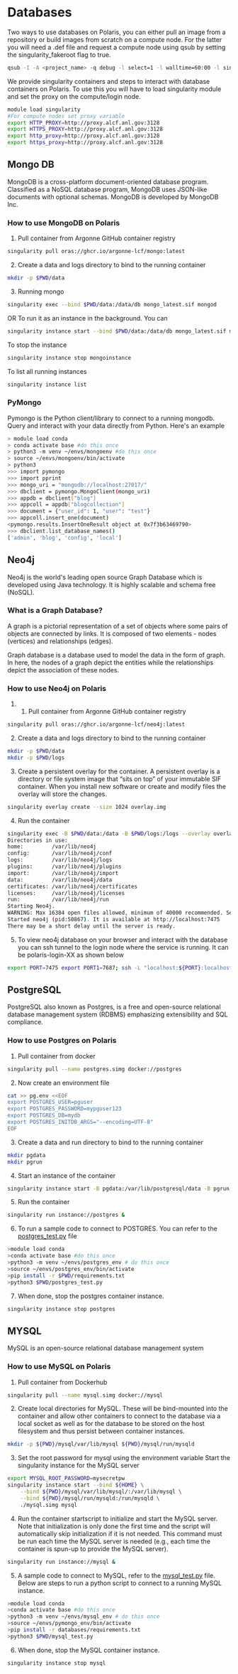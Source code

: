 # Databases

Two ways to use databases on Polaris, you can either pull an image from a repository or build images from scratch on a compute node.
For the latter you will need a .def file and request a compute node using qsub by setting the singularity_fakeroot flag to true.

```bash
qsub -I -A <project_name> -q debug -l select=1 -l walltime=60:00 -l singularity_fakeroot=true -l filesystems=home:eagle:grand
```

We provide singularity containers and steps to interact with database containers on Polaris. To use this you will have to load singularity module and set the proxy on the compute/login node.
```bash
module load singularity
#For compute nodes set proxy variable
export HTTP_PROXY=http://proxy.alcf.anl.gov:3128
export HTTPS_PROXY=http://proxy.alcf.anl.gov:3128
export http_proxy=http://proxy.alcf.anl.gov:3128
export https_proxy=http://proxy.alcf.anl.gov:3128
```

## Mongo DB
MongoDB is a cross-platform document-oriented database program. Classified as a NoSQL database program, MongoDB uses JSON-like documents with optional schemas. MongoDB is developed by MongoDB Inc.

### How to use MongoDB on Polaris
1. Pull container from Argonne GitHub container registry
```bash
singularity pull oras://ghcr.io/argonne-lcf/mongo:latest
```

2. Create a data and logs directory to bind to the running container
```bash
mkdir -p $PWD/data
```

3. Running mongo
```bash
singularity exec --bind $PWD/data:/data/db mongo_latest.sif mongod
```
OR
To run it as an instance in the background. You can
```bash
singularity instance start --bind $PWD/data:/data/db mongo_latest.sif mongoinstance
```

To stop the instance
```bash
singularity instance stop mongoinstance
```

To list all running instances
```bash
singularity instance list
```

### PyMongo
Pymongo is the Python client/library to connect to a running mongodb. Query and interact with your data directly from Python. Here's an example

```bash
> module load conda
> conda activate base #do this once
> python3 -m venv ~/envs/mongoenv #do this once
> source ~/envs/mongoenv/bin/activate
> python3
>>> import pymongo 
>>> import pprint
>>> mongo_uri = "mongodb://localhost:27017/" 
>>> dbclient = pymongo.MongoClient(mongo_uri)
>>> appdb = dbclient["blog"]
>>> appcoll = appdb["blogcollection"]
>>> document = {"user_id": 1, "user": "test"}
>>> appcoll.insert_one(document)
<pymongo.results.InsertOneResult object at 0x7f3b63469790>
>>> dbclient.list_database_names()
['admin', 'blog', 'config', 'local']
```

## Neo4j
Neo4j is the world's leading open source Graph Database which is developed using Java technology. It is highly scalable and schema free (NoSQL).

### What is a Graph Database?
A graph is a pictorial representation of a set of objects where some pairs of objects are connected by links. It is composed of two elements - nodes (vertices) and relationships (edges).

Graph database is a database used to model the data in the form of graph. In here, the nodes of a graph depict the entities while the relationships depict the association of these nodes.

### How to use Neo4j on Polaris
1. 1. Pull container from Argonne GitHub container registry
```bash
singularity pull oras://ghcr.io/argonne-lcf/neo4j:latest
```

2. Create a data and logs directory to bind to the running container
```bash
mkdir -p $PWD/data
mkdir -p $PWD/logs
```

3. Create a persistent overlay for the container. A persistent overlay is a directory or file system image that “sits on top” of your immutable SIF container. When you install new software or create and modify files the overlay will store the changes.
```bash
singularity overlay create --size 1024 overlay.img
```

4. Run the container
```bash
singularity exec -B $PWD/data:/data -B $PWD/logs:/logs --overlay overlay.img neo4j_latest.sif neo4j start
Directories in use:
home:         /var/lib/neo4j
config:       /var/lib/neo4j/conf
logs:         /var/lib/neo4j/logs
plugins:      /var/lib/neo4j/plugins
import:       /var/lib/neo4j/import
data:         /var/lib/neo4j/data
certificates: /var/lib/neo4j/certificates
licenses:     /var/lib/neo4j/licenses
run:          /var/lib/neo4j/run
Starting Neo4j.
WARNING: Max 16384 open files allowed, minimum of 40000 recommended. See the Neo4j manual.
Started neo4j (pid:50867). It is available at http://localhost:7475
There may be a short delay until the server is ready.
```
5. To view neo4j database on your browser and interact with the database you can ssh tunnel to the login node where the service is running. It can be polaris-login-XX as shown below

```bash
export PORT=7475 export PORT1=7687; ssh -L "localhost:${PORT}:localhost:${PORT}" -L "localhost:${PORT1}:localhost:${PORT1}" <username>@<polaris-login-01>.alcf.anl.gov
```

## PostgreSQL
PostgreSQL also known as Postgres, is a free and open-source relational database management system (RDBMS) emphasizing extensibility and SQL compliance.

### How to use Postgres on Polaris
1. Pull container from docker
```bash
singularity pull --name postgres.simg docker://postgres
```

2. Now create an environment file
```bash
cat >> pg.env <<EOF
export POSTGRES_USER=pguser
export POSTGRES_PASSWORD=mypguser123
export POSTGRES_DB=mydb
export POSTGRES_INITDB_ARGS="--encoding=UTF-8"
EOF
```

3. Create a data and run directory to bind to the running container
```bash
mkdir pgdata
mkdir pgrun
```

4. Start an instance of the container
```bash
singularity instance start -B pgdata:/var/lib/postgresql/data -B pgrun:/var/run/postgresql postgres.simg postgres
```

5. Run the container
```bash
singularity run instance://postgres &
```

6. To run a sample code to connect to POSTGRES. You can refer to the [postgres_test.py](postgres/postgres_test.py) file
```bash
>module load conda
>conda activate base #do this once
>python3 -m venv ~/envs/postgres_env # do this once
>source ~/envs/postgres_env/bin/activate
>pip install -r $PWD/requirements.txt
>python3 $PWD/postgres_test.py
```

7. When done, stop the postgres container instance.

```bash
singularity instance stop postgres
```
## MYSQL
MySQL is an open-source relational database management system

### How to use MySQL on Polaris
1. Pull container from Dockerhub
```bash
singularity pull --name mysql.simg docker://mysql
```

2. Create local directories for MySQL. These will be bind-mounted into the container and allow other containers to connect to the database via a local socket as well as for the database to be stored on the host filesystem and thus persist between container instances.

```bash
mkdir -p ${PWD}/mysql/var/lib/mysql ${PWD}/mysql/run/mysqld
```

3. Set the root password for mysql using the environment variable Start the singularity instance for the MySQL server

```bash
export MYSQL_ROOT_PASSWORD=mysecretpw
singularity instance start --bind ${HOME} \
    --bind ${PWD}/mysql/var/lib/mysql/:/var/lib/mysql \
    --bind ${PWD}/mysql/run/mysqld:/run/mysqld \
    ./mysql.simg mysql
```

4. Run the container startscript to initialize and start the MySQL server. Note that initialization is only done the first time and the script will automatically skip initialization if it is not needed. This command must be run each time the MySQL server is needed (e.g., each time the container is spun-up to provide the MySQL server).

```bash
singularity run instance://mysql &
```

5. A sample code to connect to MySQL, refer to the [mysql_test.py](mysql/mysql_test.py) file. Below are steps to run a python script to connect to a running MySQL instance. 
```bash
>module load conda
>conda activate base #do this once
>python3 -m venv ~/envs/mysql_env # do this once
>source ~/envs/pymongo_env/bin/activate
>pip install -r databases/requirements.txt
>python3 $PWD/mysql_test.py
```

6. When done, stop the MySQL container instance.

```bash
singularity instance stop mysql
```

